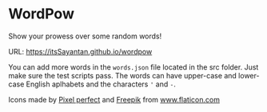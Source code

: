 # WordPow

Show your prowess over some random words!

URL: https://itsSayantan.github.io/wordpow

You can add more words in the `words.json` file located in the src folder. Just make sure the test scripts pass. The words can have upper-case and lower-case English aplhabets and the characters `'` and `-`.

<div>Icons made by <a href="https://www.flaticon.com/authors/pixel-perfect" title="Pixel perfect">Pixel perfect</a> and <a href="https://www.flaticon.com/authors/freepik" title="Freepik">Freepik</a> from <a href="https://www.flaticon.com/" title="Flaticon">www.flaticon.com</a></div>
